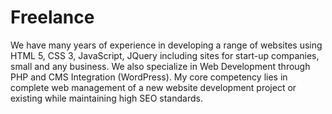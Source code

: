 # Freelance
We have many years of experience in developing a range of websites using HTML 5, CSS 3, JavaScript, JQuery including sites for start-up companies, small and any business. We also specialize in Web Development through PHP and CMS Integration (WordPress). My core competency lies in complete web management of a new website development project or existing while maintaining high SEO standards.
